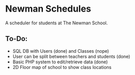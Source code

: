 # Newman Schedules
A scheduler for students at The Newman School.

## To-Do:
- SQL DB with Users (done) and Classes (nope)
- User can be split between teachers and students (done)
- Basic PHP system to edit/retrieve data (done)
- 2D Floor map of school to show class locations
